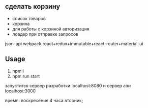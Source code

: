 ## сделать корзину
* список товаров
* корзина
* для работы с корзиной авторизация
* лоадер при отправке запросов


json-api
webpack
react+redux+immutable+react-router+material-ui

## Usage
1. npm i
2. npm run start

запустится сервер разработки
localhost:8080
и сервер апи
localhost:3000


время:
воскресение 4 часа
вторник;